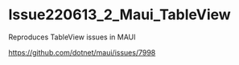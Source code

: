 # Issue220613_2_Maui_TableView

Reproduces TableView issues in MAUI

https://github.com/dotnet/maui/issues/7998